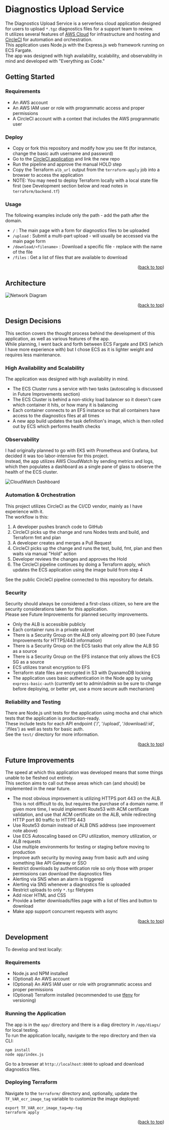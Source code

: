 # Diagnostics Upload Service 
The Diagnostics Upload Service is a serverless cloud application designed for users to upload `*.tgz` diagnostics files for a support team to review.  
It utilizes several features of [AWS Cloud](https://aws.amazon.com/) for infrastructure and hosting and [CircleCI](https://circleci.com/) for automation and orchestration.  
This application uses Node.js with the Express.js web framework running on ECS Fargate.  
The app was designed with high availability, scalability, and observability in mind and developed with "Everything as Code."

## Getting Started

### Requirements

- An AWS account
- An AWS IAM user or role with programmatic access and proper permissions
- A CircleCI account with a context that includes the AWS programmatic user

### Deploy

- Copy or fork this repository and modify how you see fit (for instance, change the basic auth username and password)  
- Go to the [CircleCI application](https://app.circleci.com/) and link the new repo   
- Run the pipeline and approve the manual HOLD step  
- Copy the Terraform `alb_url` output from the `terraform-apply` job into a browser to access the application  
- NOTE: You may need to deploy Terraform locally with a local state file first (see Development section below and read notes in `terraform/backend.tf`)

### Usage

The following examples include only the path - add the path after the domain.

- `/` : The main page with a form for diagnostics files to be uploaded
- `/upload` : Submit a multi-part upload - will usually be accessed via the main page form
- `/download/<filename>` : Download a specific file - replace <filename> with the name of the file
- `/files` : Get a list of files that are available to download

<p align="right">(<a href="#top">back to top</a>)</p>

## Architecture

![Network Diagram](images/network_diagram.png)

<p align="right">(<a href="#top">back to top</a>)</p>

## Design Decisions

This section covers the thought process behind the development of this application, as well as various features of the app.  
While planning, I went back and forth between ECS Fargate and EKS (which I have more experience with) but I chose ECS as it is lighter weight and requires less maintenance.  

### High Availability and Scalability

The application was designed with high availability in mind.  

- The ECS Cluster runs a service with two tasks (autoscaling is discussed in Future Improvements section)
- The ECS Cluster is behind a non-sticky load balancer so it doesn't care which container it hits, or how many it is balancing
- Each container connects to an EFS instance so that all containers have access to the diagnostics files at all times
- A new app build updates the task definition's image, which is then rolled out by ECS which performs health checks

### Observability

I had originally planned to go with EKS with Prometheus and Grafana, but decided it was too labor-intensive for this project.  
Instead, the app utilizes AWS CloudWatch by sending metrics and logs, which then populates a dashboard as a single pane of glass to observe the health of the ECS cluster.  

![CloudWatch Dashboard](images/dashboard.png)

### Automation & Orchestration

This project utilizes CircleCI as the CI/CD vendor, mainly as I have experience with it.  
The workflow is this:

1. A developer pushes branch code to GitHub
2. CircleCI picks up the change and runs Nodes tests and build, and Terraform fmt and plan
3. A developer creates and merges a Pull Request
4. CircleCI picks up the change and runs the test, build, fmt, plan and then waits via manual "Hold" action
5. Developer reviews the changes and approves the Hold
6. The CircleCI pipeline continues by doing a Terraform apply, which updates the ECS application using the image build from step 4

See the public CircleCI pipeline connected to this repository for details.

### Security

Security should always be considered a first-class citizen, so here are the security considerations taken for this application.  
Please see Future Improvements for planned security improvements.  

- Only the ALB is accessible publicly
- Each container runs in a private subnet
- There is a Security Group on the ALB only allowing port 80 (see Future Improvements for HTTPS/443 information)
- There is a Security Group on the ECS tasks that only allow the ALB SG as a source
- There is a Security Group on the EFS instance that only allows the ECS SG as a source
- ECS utilizes transit encryption to EFS
- Terraform state files are encrypted in S3 with DyanamoDB locking
- The application uses basic authentication in the Node app by using `express-basic-auth` (currently set to admin/admin so be sure to change before deploying, or better yet, use a more secure auth mechanism)

### Reliability and Testing

There are Node.js unit tests for the application using mocha and chai which tests that the application is production-ready.  
These include tests for each API endpoint ('/', '/upload', '/download/:id', '/files') as well as tests for basic auth.  
See the `test/` directory for more information.

<p align="right">(<a href="#top">back to top</a>)</p>

## Future Improvements

The speed at which this application was developed means that some things unable to be fleshed out entirely.  
This section aims to call out these areas which can (and should) be implemented in the near future.  

- The most obvious improvement is utilizing HTTPS port 443 on the ALB. This is not difficult to do, but requires the purchase of a domain name. If given more time, I would implement Route53 with ACM certificate validation, and use that ACM certificate on the ALB, while redirecting HTTP port 80 traffic to HTTPS 443
- Use Route53 domain instead of ALB DNS address (see improvement note above)
- Use ECS Autoscaling based on CPU utilization, memory utilization, or ALB requests
- Use multiple environments for testing or staging before moving to production
- Improve auth security by moving away from basic auth and using something like API Gateway or SSO
- Restrict downloads by authentication role so only those with proper permissions can download the diagnostics files
- Alerting via SNS when an alarm is triggered
- Alerting via SNS whenever a diagnostics file is uploaded
- Restrict uploads to only `*.tgz` filetypes 
- Add nicer HTML and CSS
- Provide a better downloads/files page with a list of files and button to download
- Make app support concurrent requests with async

<p align="right">(<a href="#top">back to top</a>)</p>

## Development

To develop and test locally:

### Requirements

- Node.js and NPM installed
- (Optional) An AWS account
- (Optional) An AWS IAM user or role with programmatic access and proper permissions
- (Optional) Terraform installed (recommended to use [tfenv](https://github.com/tfutils/tfenv) for versioning)

### Running the Application

The app is in the `app/` directory and there is a diag directory in `/app/diags/` for local testing.  
To run the application locally, navigate to the repo directory and then via CLI:

```
npm install
node app/index.js
```

Go to a browser at `http://localhost:8000` to upload and download diagnostics files.  

### Deploying Terraform

Navigate to the `terraform/` directory and, optionally, update the `TF_VAR_ecr_image_tag` variable to customize the image deployed:

```
export TF_VAR_ecr_image_tag=my-tag
terraform apply
```

<p align="right">(<a href="#top">back to top</a>)</p>
